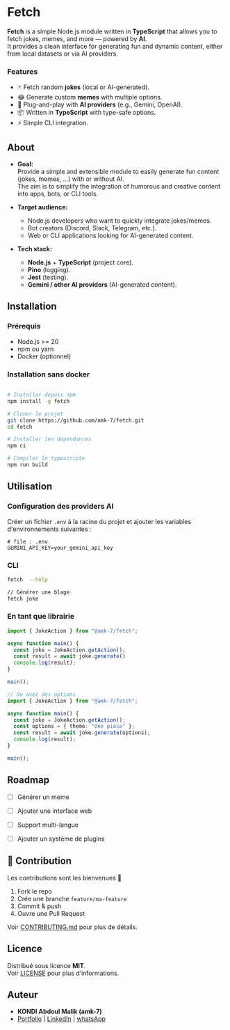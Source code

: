 # Fetch

**Fetch** is a simple Node.js module written in **TypeScript** that allows you to fetch jokes, memes, and more — powered by **AI**.  
It provides a clean interface for generating fun and dynamic content, either from local datasets or via AI providers.


### Features

- 🃏 Fetch random **jokes** (local or AI-generated).
- 😂 Generate custom **memes** with multiple options.
- 🤖 Plug-and-play with **AI providers** (e.g., Gemini, OpenAI).
- 📦 Written in **TypeScript** with type-safe options.
- ⚡ Simple CLI integration.



## About

- **Goal:**  
  Provide a simple and extensible module to easily generate fun content (jokes, memes, …) with or without AI.  
  The aim is to simplify the integration of humorous and creative content into apps, bots, or CLI tools.  

- **Target audience:**  
  - Node.js developers who want to quickly integrate jokes/memes.  
  - Bot creators (Discord, Slack, Telegram, etc.).  
  - Web or CLI applications looking for AI-generated content.  

- **Tech stack:**  
  - **Node.js** + **TypeScript** (project core).  
  - **Pino** (logging).  
  - **Jest** (testing).  
  - **Gemini / other AI providers** (AI-generated content).  
  

## Installation

### Prérequis
- Node.js >= 20  
- npm ou yarn  
- Docker (optionnel)

### Installation sans docker
```bash

# Installer depuis npm
npm install -g fetch
```

```bash
# Cloner le projet
git clone https://github.com/amk-7/fetch.git
cd fetch

# Installer les dépendances
npm ci

# Compiler le typescripte
npm run build
```


## Utilisation

### Configuration des providers AI
Créer un fichier `.env` à la racine du projet et ajouter les variables d'environnements suivantes :  

```env
# file : .env
GEMINI_API_KEY=your_gemini_api_key
```

### CLI
```bash
fetch  --help

// Générer une blage
fetch joke
```

### En tant que librairie
```ts
import { JokeAction } from "@amk-7/fetch";

async function main() {
  const joke = JokeAction.getAction();
  const result = await joke.generate()
  console.log(result);
}

main();

// Ou avec des options
import { JokeAction } from "@amk-7/fetch";

async function main() {
  const joke = JokeAction.getAction();
  const options = { theme: "One piece" };
  const result = await joke.generate(options); 
  console.log(result);
}

main();

```



## Roadmap

- [ ] Générer un meme  
- [ ] Ajouter une interface web  
- [ ] Support multi-langue  
- [ ] Ajouter un système de plugins  


## 🤝 Contribution

Les contributions sont les bienvenues 🎉  
1. Fork le repo  
2. Crée une branche `feature/ma-feature`  
3. Commit & push  
4. Ouvre une Pull Request  

Voir [CONTRIBUTING.md](CONTRIBUTING.md) pour plus de détails.


## Licence

Distribué sous licence **MIT**.  
Voir [LICENSE](LICENSE) pour plus d’informations.


## Auteur

- **KONDI Abdoul Malik (amk-7)**  
- [Portfolio](https://kondi-code.vercel.app/) | [LinkedIn](https://www.linkedin.com/in/abdoul-malik-kondi-b51146210) | [whatsApp](https://wa.link/kzi7an)